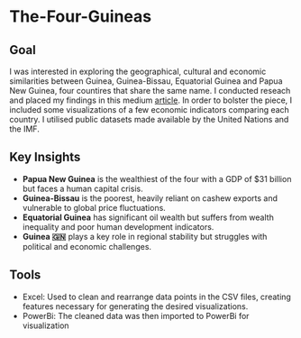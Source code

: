 # The-Four-Guineas

## Goal
I was interested in exploring the geographical, cultural and economic similarities between Guinea, Guinea-Bissau, Equatorial Guinea and Papua New Guinea, four countires that share the same name. I conducted reseach and placed my findings in this medium [article](url). In order to bolster the piece, I included some visualizations of a few economic indicators comparing each country. I utilised public datasets made available by the United Nations and the IMF.

## Key Insights  
- **Papua New Guinea** is the wealthiest of the four with a GDP of $31 billion but faces a human capital crisis.  
- **Guinea-Bissau** is the poorest, heavily reliant on cashew exports and vulnerable to global price fluctuations.  
- **Equatorial Guinea** has significant oil wealth but suffers from wealth inequality and poor human development indicators.  
- **Guinea 🇬🇳** plays a key role in regional stability but struggles with political and economic challenges.

## Tools
- Excel: Used to clean and rearrange data points in the CSV files, creating features necessary for generating the desired visualizations.
- PowerBi: The cleaned data was then imported to PowerBi for visualization

